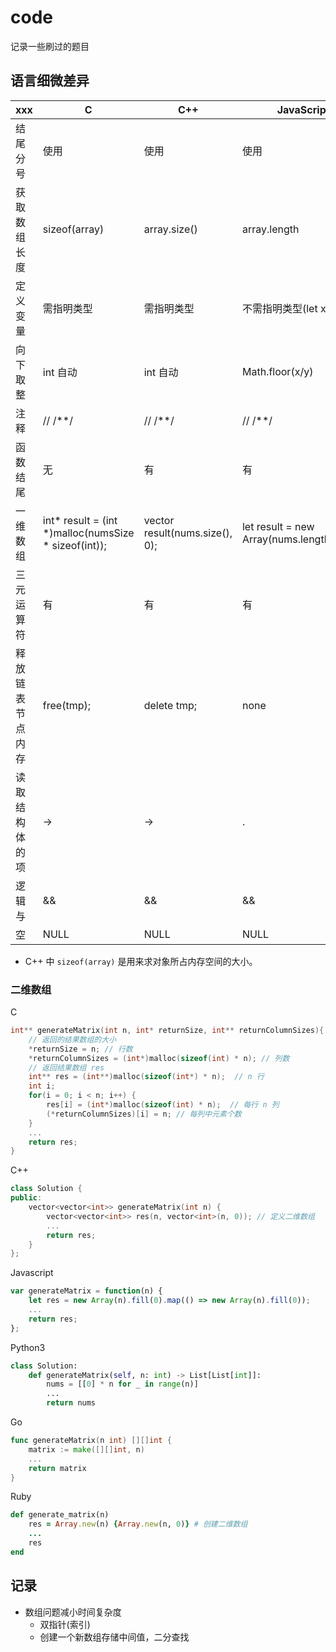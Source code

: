 # code

记录一些刷过的题目

## 语言细微差异

xxx | C | C++ | JavaScript | Python | Go | Ruby |
--- | - | --- | ---------- | ------ | -- | ---- |
结尾分号 | 使用 | 使用 | 使用 | 不使用 | 不使用 | 不使用 |
获取数组长度 | sizeof(array) | array.size() | array.length | len(array) | len(array) | array.size |
定义变量 | 需指明类型 | 需指明类型 | 不需指明类型(let x = 0) | 不需指明类型 | := 直接定义 | 不需指明类型 |
向下取整 | int 自动 | int 自动 | Math.floor(x/y) | // | 自动 | 自动 |
注释 | // /**/ | // /**/ | // /**/ | # ''' """ | // /**/ | # =begin =end |
函数结尾 | 无 | 有 | 有 | 无 | 无 | 无 |
一维数组 | int* result = (int *)malloc(numsSize * sizeof(int)); | vector<int> result(nums.size(), 0); | let result = new Array(nums.length).fill(0); | result = [-1] * len(nums) | result := make([]int, n) | result = Array.new(n) |
三元运算符 | 有 | 有 | 有 | 无 | 无 | 有
释放链表节点内存 | free(tmp); | delete tmp; | none | none | none | none
读取结构体的项 | -> | -> | . | . | . | .
逻辑与 | && | && | && | and | && | &&
空 | NULL | NULL | NULL | None | nil | nil

* C++ 中 `sizeof(array)` 是用来求对象所占内存空间的大小。

### 二维数组

C

```c
int** generateMatrix(int n, int* returnSize, int** returnColumnSizes){
    // 返回的结果数组的大小
    *returnSize = n; // 行数
    *returnColumnSizes = (int*)malloc(sizeof(int) * n); // 列数
    // 返回结果数组 res
    int** res = (int**)malloc(sizeof(int*) * n);  // n 行
    int i;
    for(i = 0; i < n; i++) {
        res[i] = (int*)malloc(sizeof(int) * n);  // 每行 n 列
        (*returnColumnSizes)[i] = n; // 每列中元素个数
    }
    ...
    return res;
}
```

C++

``` C++
class Solution {
public:
    vector<vector<int>> generateMatrix(int n) {
        vector<vector<int>> res(n, vector<int>(n, 0)); // 定义二维数组
        ...
        return res;
    }
};
```

Javascript

``` javascript
var generateMatrix = function(n) {
    let res = new Array(n).fill(0).map(() => new Array(n).fill(0));
    ...
    return res;
};
```

Python3

``` python
class Solution:
    def generateMatrix(self, n: int) -> List[List[int]]:
        nums = [[0] * n for _ in range(n)]
        ...
        return nums
```

Go

``` go
func generateMatrix(n int) [][]int {
    matrix := make([][]int, n)
    ...
    return matrix
}
```

Ruby

``` ruby
def generate_matrix(n)
    res = Array.new(n) {Array.new(n, 0)} # 创建二维数组
    ...
    res
end
```

## 记录

* 数组问题减小时间复杂度
  * 双指针(索引)
  * 创建一个新数组存储中间值，二分查找
